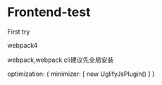 # Frontend-test
First try

webpack4

webpack,webpack cli建议先全局安装

optimization: {
    minimizer: [
      new UglifyJsPlugin()
    ]
  }
